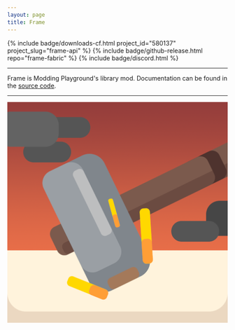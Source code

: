 ```yaml
---
layout: page
title: Frame
---
```


<p>
  {% include badge/downloads-cf.html project_id="580137" project_slug="frame-api" %}
  {% include badge/github-release.html repo="frame-fabric" %}
  {% include badge/discord.html %}
</p>

---

Frame is Modding Playground's library mod. Documentation can be found in the [source code](https://github.com/moddingplayground/frame-fabric).

---

<center><img src="/assets/img/projects/frame/icon.png"></center>
